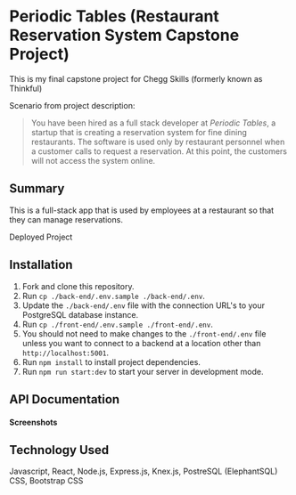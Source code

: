 # Periodic Tables (Restaurant Reservation System Capstone Project)

This is my final capstone project for Chegg Skills (formerly known as Thinkful)

Scenario from project description:
> You have been hired as a full stack developer at _Periodic Tables_, a startup that is creating a reservation system for fine dining restaurants.
> The software is used only by restaurant personnel when a customer calls to request a reservation.
> At this point, the customers will not access the system online.

## Summary
This is a full-stack app that is used by employees at a restaurant so that they can manage reservations. 

Deployed Project

## Installation

1. Fork and clone this repository.
1. Run `cp ./back-end/.env.sample ./back-end/.env`.
1. Update the `./back-end/.env` file with the connection URL's to your PostgreSQL database instance.
1. Run `cp ./front-end/.env.sample ./front-end/.env`.
1. You should not need to make changes to the `./front-end/.env` file unless you want to connect to a backend at a location other than `http://localhost:5001`.
1. Run `npm install` to install project dependencies.
1. Run `npm run start:dev` to start your server in development mode.


## API Documentation



#### Screenshots



## Technology Used
Javascript, React, Node.js, Express.js, Knex.js, PostreSQL (ElephantSQL) CSS, Bootstrap CSS


